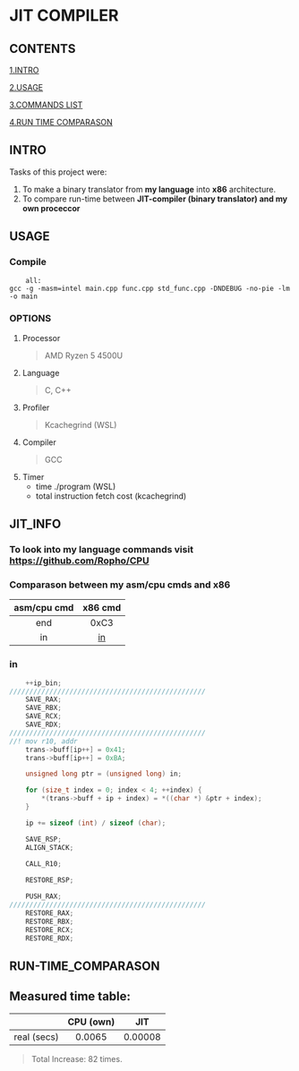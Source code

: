 # JIT COMPILER

## CONTENTS

[1.INTRO](#INTRO)


[2.USAGE](#USAGE)

[3.COMMANDS LIST](#COMMANDS-LIST)

[4.RUN TIME COMPARASON](#RUN-TIME_COMPARASON)

## INTRO

Tasks of this project were: 
1. To make a binary translator from **my language** into **x86** architecture.
2. To compare run-time between **JIT-compiler (binary translator) and my own proceccor** 



## USAGE

### Compile
		all:
	gcc -g -masm=intel main.cpp func.cpp std_func.cpp -DNDEBUG -no-pie -lm -o main	


### OPTIONS

1.  Processor
    > AMD Ryzen 5 4500U
2.  Language
    > C, C++
3.  Profiler
    > Kcachegrind (WSL)
4.  Compiler
    > GCC
5.  Timer
    + time ./program (WSL)
    + total instruction fetch cost (kcachegrind)

## JIT_INFO

### To look into **my language commands** visit https://github.com/Ropho/CPU

### Comparason between **my asm/cpu cmds and x86**

|asm/cpu cmd          |x86 cmd              |
|:-------------------:|:-------------------:|
|end 		      |0xC3                 |
|in		      |[in](###in)




### in
```c++
    ++ip_bin;
/////////////////////////////////////////////////
    SAVE_RAX;
    SAVE_RBX;
    SAVE_RCX;
    SAVE_RDX;
/////////////////////////////////////////////////
//! mov r10, addr
    trans->buff[ip++] = 0x41;
    trans->buff[ip++] = 0xBA;

    unsigned long ptr = (unsigned long) in;

    for (size_t index = 0; index < 4; ++index) {
        *(trans->buff + ip + index) = *((char *) &ptr + index);
    }

    ip += sizeof (int) / sizeof (char);

    SAVE_RSP;
    ALIGN_STACK;

    CALL_R10;
    
    RESTORE_RSP;

    PUSH_RAX;
/////////////////////////////////////////////////
    RESTORE_RAX;
    RESTORE_RBX;
    RESTORE_RCX;
    RESTORE_RDX;


```
## RUN-TIME_COMPARASON

## Measured time table:
|  	     |CPU (own) | JIT   |
|:----------:|:--------:|:-----:|
|real (secs) |0.0065    |0.00008|

> Total Increase: 82 times.
